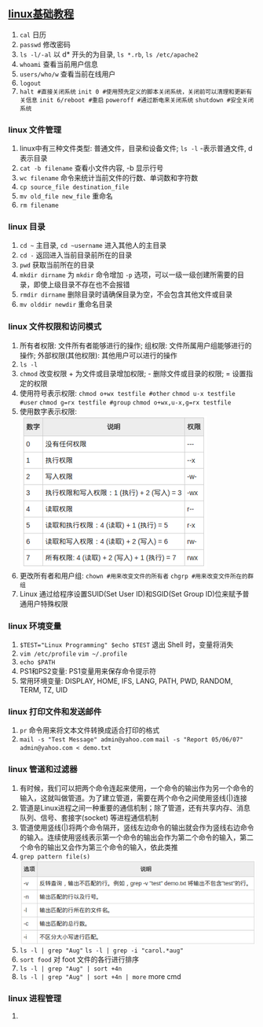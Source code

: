 ## [linux基础教程](http://see.xidian.edu.cn/cpp/html/2726.html)

1. `cal` 日历
2. `passwd` 修改密码
3. `ls -l/-al` 以 d* 开头的为目录, `ls *.rb`, `ls /etc/apache2`
4. `whoami` 查看当前用户信息
5. `users/who/w` 查看当前在线用户
6. `logout`
7. `halt #直接关闭系统` `init 0 #使用预先定义的脚本关闭系统，关闭前可以清理和更新有关信息` `init 6/reboot #重启` `poweroff #通过断电来关闭系统` `shutdown #安全关闭系统`

### linux 文件管理

1. linux中有三种文件类型: 普通文件，目录和设备文件; `ls -l` -表示普通文件, d表示目录
2. `cat -b filename` 查看小文件内容, -b 显示行号
3. `wc filename` 命令来统计当前文件的行数、单词数和字符数
4. `cp source_file destination_file`
5. `mv old_file new_file` 重命名
6. `rm filename`

### linux 目录

1. `cd ~` 主目录, `cd ~username` 进入其他人的主目录
2. `cd -` 返回进入当前目录前所在的目录
3. `pwd` 获取当前所在的目录
4. `mkdir dirname` 为 `mkdir` 命令增加 `-p` 选项，可以一级一级创建所需要的目录，即使上级目录不存在也不会报错
5. `rmdir dirname` 删除目录时请确保目录为空，不会包含其他文件或目录
6. `mv olddir newdir` 重命名目录

### linux 文件权限和访问模式

1. 所有者权限: 文件所有者能够进行的操作; 组权限: 文件所属用户组能够进行的操作; 外部权限(其他权限): 其他用户可以进行的操作
2. `ls -l`
3. `chmod` 改变权限 +	为文件或目录增加权限; -	删除文件或目录的权限; =	设置指定的权限
4. 使用符号表示权限: `chmod o+wx testfile #other` `chmod u-x testfile #user` `chmod g=rx testfile #group` `chmod o+wx,u-x,g=rx testfile`
5. 使用数字表示权限: ![chmod-d](https://raw.githubusercontent.com/FlowerWrong/mblog/master/screen/category-linux-basic-chmod.png)
6. 更改所有者和用户组: `chown #用来改变文件的所有者` `chgrp #用来改变文件所在的群组`
7. Linux 通过给程序设置SUID(Set User ID)和SGID(Set Group ID)位来赋予普通用户特殊权限

### linux 环境变量

1. `$TEST="Linux Programming" $echo $TEST` 退出 Shell 时，变量将消失
2. `vim /etc/profile` `vim ~/.profile`
3. `echo $PATH`
4. PS1和PS2变量: PS1变量用来保存命令提示符
5. 常用环境变量: DISPLAY, HOME, IFS, LANG, PATH, PWD, RANDOM, TERM, TZ, UID

### linux 打印文件和发送邮件

1. `pr` 命令用来将文本文件转换成适合打印的格式
2. `mail -s "Test Message" admin@yahoo.com` `mail -s "Report 05/06/07" admin@yahoo.com < demo.txt`

### linux 管道和过滤器

1. 有时候，我们可以把两个命令连起来使用，一个命令的输出作为另一个命令的输入，这就叫做管道。为了建立管道，需要在两个命令之间使用竖线(|)连接
2. 管道是Linux进程之间一种重要的通信机制；除了管道，还有共享内存、消息队列、信号、套接字(socket) 等进程通信机制
3. 管道使用竖线(|)将两个命令隔开，竖线左边命令的输出就会作为竖线右边命令的输入。连续使用竖线表示第一个命令的输出会作为第二个命令的输入，第二个命令的输出又会作为第三个命令的输入，依此类推
4. `grep pattern file(s)` ![chmod-d](https://raw.githubusercontent.com/FlowerWrong/mblog/master/screen/category-linux-basic-grep.png)
5. `ls -l | grep "Aug"` `ls -l | grep -i "carol.*aug"`
6. `sort food` 对 foot 文件的各行进行排序
7. `ls -l | grep "Aug" | sort +4n`
8. `ls -l | grep "Aug" | sort +4n | more` more cmd

### linux 进程管理

1. 
